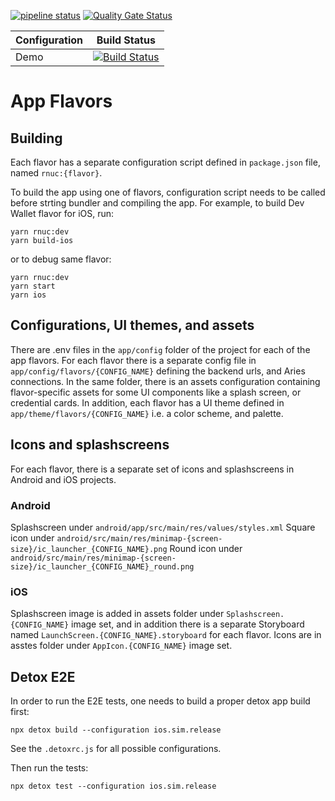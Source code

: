 [![pipeline status](https://gitlab.procivis.ch/procivis/one/one-wallet/badges/main/pipeline.svg)](https://gitlab.procivis.ch/procivis/one/one-wallet/-/pipelines)
[![Quality Gate Status](https://sonarqube.dev.one-trust-solution.com/api/project_badges/measure?project=procivis_one_one-wallet_AYkBxpGkdVNN7RCpme_C&metric=alert_status&token=sqb_52546ead3f93d6a17d8ccd313032280bfca69b3d)](https://sonarqube.dev.one-trust-solution.com/dashboard?id=procivis_one_one-wallet_AYkBxpGkdVNN7RCpme_C)


| Configuration |                                                                                              Build Status                                                                                               |
| ------------- | :-----------------------------------------------------------------------------------------------------------------------------------------------------------------------------------------------------: |
| Demo          | [![Build Status](https://app.bitrise.io/app/6ee8c26f-6d7b-4bcb-8ddc-be1ba3cd2687/status.svg?token=asgEvbNJgYbMPW707rocOA&branch=main)](https://app.bitrise.io/app/6ee8c26f-6d7b-4bcb-8ddc-be1ba3cd2687) |

# App Flavors

## Building

Each flavor has a separate configuration script defined in `package.json` file, named `rnuc:{flavor}`.

To build the app using one of flavors, configuration script needs to be called before strting bundler and compiling the app. For example, to build Dev Wallet flavor for iOS, run:

```
yarn rnuc:dev
yarn build-ios
```

or to debug same flavor:

```
yarn rnuc:dev
yarn start
yarn ios
```

## Configurations, UI themes, and assets

There are .env files in the `app/config` folder of the project for each of the app flavors. For each flavor there is a separate config file in `app/config/flavors/{CONFIG_NAME}` defining the backend urls, and Aries connections. In the same folder, there is an assets configuration containing flavor-specific assets for some UI components like a splash screen, or credential cards. In addition, each flavor has a UI theme defined in `app/theme/flavors/{CONFIG_NAME}` i.e. a color scheme, and palette.

## Icons and splashscreens

For each flavor, there is a separate set of icons and splashscreens in Android and iOS projects.

### Android

Splashscreen under `android/app/src/main/res/values/styles.xml`
Square icon under `android/src/main/res/minimap-{screen-size}/ic_launcher_{CONFIG_NAME}.png`
Round icon under `android/src/main/res/minimap-{screen-size}/ic_launcher_{CONFIG_NAME}_round.png`

### iOS

Splashscreen image is added in assets folder under `Splashscreen.{CONFIG_NAME}` image set, and in addition there is a separate Storyboard named `LaunchScreen.{CONFIG_NAME}.storyboard` for each flavor.
Icons are in asstes folder under `AppIcon.{CONFIG_NAME}` image set.

## Detox E2E

In order to run the E2E tests, one needs to build a proper detox app build first:

```
npx detox build --configuration ios.sim.release
```

See the `.detoxrc.js` for all possible configurations.

Then run the tests:

```
npx detox test --configuration ios.sim.release
```
